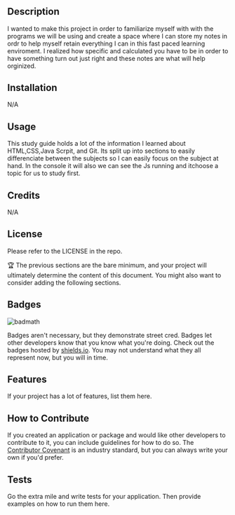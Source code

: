 # <Prework Study Guide Webpage>

## Description

I wanted to make this project in order to familiarize myself with with the programs we will be using and create a space where I can store my notes in ordr to help myself retain everything I can in this fast paced learning enviroment. I realized how specific and calculated you have to be in order to have something turn out just right and these notes are what will help orginized.


## Installation

N/A

## Usage

This study guide holds a lot of the information I learned about HTML,CSS,Java Scrpit, and Git. Its split up into sections to easily differenciate between the subjects so I can easily focus on the subject at hand. In the console it will also we can see the Js running and itchoose a topic for us to study first.



## Credits

N/A

## License

Please refer to the LICENSE in the repo.

🏆 The previous sections are the bare minimum, and your project will ultimately determine the content of this document. You might also want to consider adding the following sections.

## Badges

![badmath](https://img.shields.io/github/languages/top/nielsenjared/badmath)

Badges aren't necessary, but they demonstrate street cred. Badges let other developers know that you know what you're doing. Check out the badges hosted by [shields.io](https://shields.io/). You may not understand what they all represent now, but you will in time.

## Features

If your project has a lot of features, list them here.

## How to Contribute

If you created an application or package and would like other developers to contribute to it, you can include guidelines for how to do so. The [Contributor Covenant](https://www.contributor-covenant.org/) is an industry standard, but you can always write your own if you'd prefer.

## Tests

Go the extra mile and write tests for your application. Then provide examples on how to run them here.